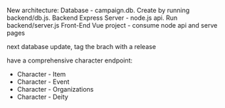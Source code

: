 New architecture:
Database - campaign.db. Create by running backend/db.js.
Backend Express Server - node.js api. Run backend/server.js
Front-End Vue project - consume node api and serve pages

next database update, tag the brach with a release

have a comprehensive character endpoint:
- Character - Item
- Character - Event
- Character - Organizations
- Character - Deity